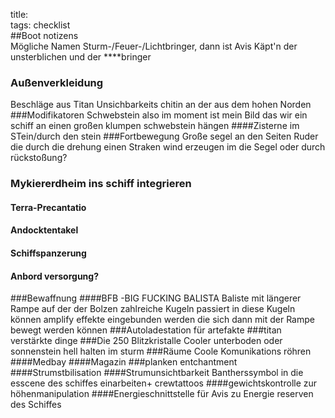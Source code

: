 title:   
tags: checklist  
##Boot notizens  
Mögliche Namen Sturm-/Feuer-/Lichtbringer, dann ist Avis Käpt'n der unsterblichen und der ****bringer
### Außenverkleidung
Beschläge aus Titan
Unsichbarkeits chitin an der aus dem hohen Norden
###Modifikatoren Schwebstein
also im moment ist mein Bild das wir ein schiff an einen großen klumpen schwebstein hängen
####Zisterne im STein/durch den stein
###Fortbewegung
Große segel an den Seiten
Ruder die durch die drehung einen Straken wind erzeugen
im die Segel oder durch rückstoßung?
### Mykiererdheim ins schiff integrieren
#### Terra-Precantatio
#### Andocktentakel
#### Schiffspanzerung
#### Anbord versorgung?
###Bewaffnung
####BFB -BIG FUCKING BALISTA
Baliste mit längerer Rampe auf der der Bolzen zahlreiche Kugeln passiert in diese Kugeln können amplify effekte eingebunden werden die sich dann mit der Rampe bewegt werden können
###Autoladestation für artefakte
###titan verstärkte dinge
###Die 250 Blitzkristalle
Cooler unterboden oder sonnenstein hell halten im sturm
###Räume
Coole Komunikations röhren
####Medbay
####Magazin
###planken entchantment
####Strumstbilisation
####Strumunsichtbarkeit
Bantherssymbol in die esscene des schiffes einarbeiten+ crewtattoos
####gewichtskontrolle zur höhenmanipulation
####Energieschnittstelle für Avis zu Energie reserven des Schiffes